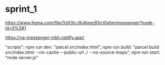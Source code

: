 # sprint_1

https://www.figma.com/file/3zK3lcJ9JKegcB1jct0xhm/messenger?node-id=0%3A1

https://ya-messenger-mkh.netlify.app/

"scripts":
npm run dev: "parcel src/index.html",
npm run build: "parcel build src/index.html --no-cache --public-url ./ --no-source-maps",
npm run start: "node server.js"

